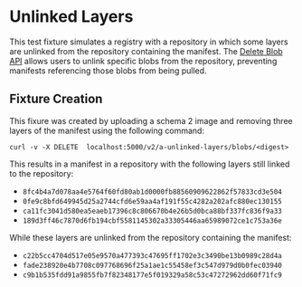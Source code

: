 # Unlinked Layers

This test fixture simulates a registry with a repository in which some layers
are unlinked from the repository containing the manifest. The
[Delete Blob API](https://gitlab.com/gitlab-org/container-registry/-/blob/master/docs/spec/api.md#delete-blob)
allows users to unlink specific blobs from the repository, preventing manifests
referencing those blobs from being pulled.

## Fixture Creation

This fixure was created by uploading a schema 2 image and removing three layers
of the manifest using the following command:
```
curl -v -X DELETE  localhost:5000/v2/a-unlinked-layers/blobs/<digest>
```

This results in a manifest in a repository with the following layers still
linked to the repository:

- `8fc4b4a7d078aa4e5764f60fd80ab1d0000fb88560909622862f57833cd3e504`
- `0fe9c8bfd649945d25a2744cfd6e59aa4af191f55c4282a202afc880ec130155`
- `ca11fc3041d580ea5eaeb17396c8c806670b4e26b5d0bca88bf337fc836f9a33`
- `189d3ff46c7870d6fb194cbf5581145302a33305446aa65989072ce1c753a36e`

While these layers are unlinked from the repository containing the manifest:

- `c22b5cc4704d517e05e9570a477393c47695ff1702e3c3490be13b0989c28d4a`
- `fade238920e4b7708c097768696f25a1ae1c55458ef3c547d979d0b0fec03940`
- `c9b1b535fdd91a9855fb7f82348177e5f019329a58c53c47272962dd60f71fc9`
